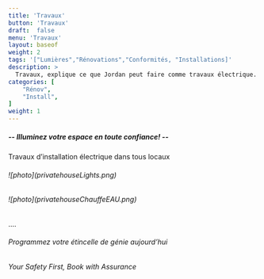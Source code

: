 ```yaml
---
title: 'Travaux'
button: 'Travaux'
draft:  false
menu: 'Travaux'
layout: baseof
weight: 2
tags: '["Lumières","Rénovations","Conformités, "Installations]'
description: >
  Travaux, explique ce que Jordan peut faire comme travaux électrique.
categories: [
    "Rénov",
    "Install",
]
weight: 1
---
```

<!-- <h1 id="logo" class="text-center">JB
 -->
 <h5>-- Illuminez votre espace en toute confiance! --</h5>

Travaux d’installation électrique dans tous locaux
<h6>![photo](privatehouseLights.png)</h6>
<h6>![photo](privatehouseChauffeEAU.png)</h6>
....

<h6>Programmez votre étincelle de génie aujourd’hui</h6>
<h6>Your Safety First, Book with Assurance</h6>